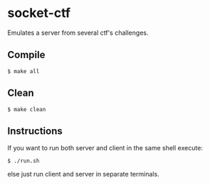 # socket-ctf
Emulates a server from several ctf's challenges.

## Compile
```
$ make all
```
## Clean
```
$ make clean
```
## Instructions
If you want to run both server and client in the same shell execute:
```
$ ./run.sh
```
else just run client and server in separate terminals.